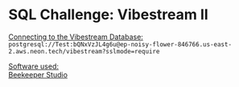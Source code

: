 # SQL Challenge: Vibestream II

<u>Connecting to the Vibestream Database:</u>
`postgresql://Test:bQNxVzJL4g6u@ep-noisy-flower-846766.us-east-2.aws.neon.tech/vibestream?sslmode=require`

<u>Software used:</u>  
[Beekeeper Studio](https://www.beekeeperstudio.io/)
